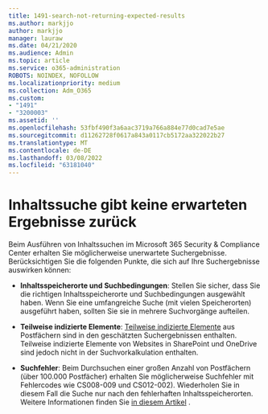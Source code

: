```yaml
---
title: 1491-search-not-returning-expected-results
ms.author: markjjo
author: markjjo
manager: lauraw
ms.date: 04/21/2020
ms.audience: Admin
ms.topic: article
ms.service: o365-administration
ROBOTS: NOINDEX, NOFOLLOW
ms.localizationpriority: medium
ms.collection: Adm_O365
ms.custom:
- "1491"
- "3200003"
ms.assetid: ''
ms.openlocfilehash: 53fbf490f3a6aac3719a766a884e77d0cad7e5ae
ms.sourcegitcommit: d11262728f0617a843a0117cb5172aa322022b27
ms.translationtype: MT
ms.contentlocale: de-DE
ms.lasthandoff: 03/08/2022
ms.locfileid: "63181040"
---
```

# <a name="content-search-not-returning-expected-results"></a>Inhaltssuche gibt keine erwarteten Ergebnisse zurück

Beim Ausführen von Inhaltssuchen im Microsoft 365 Security & Compliance Center erhalten Sie möglicherweise unerwartete Suchergebnisse. Berücksichtigen Sie die folgenden Punkte, die sich auf Ihre Suchergebnisse auswirken können:

- **Inhaltsspeicherorte und Suchbedingungen**: Stellen Sie sicher, dass Sie die richtigen Inhaltsspeicherorte und Suchbedingungen ausgewählt haben. Wenn Sie eine umfangreiche Suche (mit vielen Speicherorten) ausgeführt haben, sollten Sie sie in mehrere Suchvorgänge aufteilen.

- **Teilweise indizierte Elemente**:  [Teilweise indizierte Elemente](https://docs.microsoft.com/microsoft-365/compliance/partially-indexed-items-in-content-search) aus Postfächern sind in den geschätzten Suchergebnissen enthalten. Teilweise indizierte Elemente von Websites in SharePoint und OneDrive sind jedoch nicht in der Suchvorkalkulation enthalten.

- **Suchfehler**: Beim Durchsuchen einer großen Anzahl von Postfächern (über 100.000 Postfächer) erhalten Sie möglicherweise Suchfehler mit Fehlercodes wie CS008-009 und CS012-002). Wiederholen Sie in diesem Fall die Suche nur nach den fehlerhaften Inhaltsspeicherorten. Weitere Informationen finden Sie  [in diesem Artikel](https://docs.microsoft.com/microsoft-365/compliance/retry-failed-content-search) .
